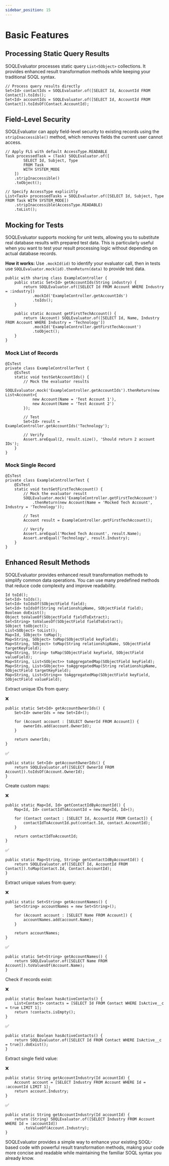 ```yaml
---
sidebar_position: 15
---
```


# Basic Features

## Processing Static Query Results

SOQLEvaluator processes static query `List<SObject>` collections. It provides enhanced result transformation methods while keeping your traditional SOQL syntax.

```apex title="Direct Query Processing"
// Process query results directly
Set<Id> contactIds = SOQLEvaluator.of([SELECT Id, AccountId FROM Contact]).toIds();
Set<Id> accountIds = SOQLEvaluator.of([SELECT Id, AccountId FROM Contact]).toIdsOf(Contact.AccountId);
```

## Field-Level Security

SOQLEvaluator can apply field-level security to existing records using the `stripInaccessible()` method, which removes fields the current user cannot access.

```apex title="Default FLS Processing"
// Apply FLS with default AccessType.READABLE
Task processedTask = (Task) SOQLEvaluator.of([
        SELECT Id, Subject, Type 
        FROM Task 
        WITH SYSTEM_MODE
    ])
    .stripInaccessible()
    .toObject();
```

```apex title="Custom AccessType"
// Specify AccessType explicitly
List<Task> processedTasks = SOQLEvaluator.of([SELECT Id, Subject, Type FROM Task WITH SYSTEM_MODE])
    .stripInaccessible(AccessType.READABLE)
    .toList();
```

## Mocking for Tests

SOQLEvaluator supports mocking for unit tests, allowing you to substitute real database results with prepared test data. This is particularly useful when you want to test your result processing logic without depending on actual database records.

**How it works:** Use `.mockId(id)` to identify your evaluator call, then in tests use `SOQLEvaluator.mock(id).thenReturn(data)` to provide test data.

```apex title="ExampleController.cls"
public with sharing class ExampleController {
    public static Set<Id> getAccountIds(String industry) {
        return SOQLEvaluator.of([SELECT Id FROM Account WHERE Industry = :industry])
            .mockId('ExampleController.getAccountIds')
            .toIds();
    }

    public static Account getFirstTechAccount() {
        return (Account) SOQLEvaluator.of([SELECT Id, Name, Industry FROM Account WHERE Industry = 'Technology'])
            .mockId('ExampleController.getFirstTechAccount')
            .toObject();
    }
}
```

### Mock List of Records

```apex title="Test - List of Records"
@IsTest
private class ExampleControllerTest {
    @IsTest
    static void testGetAccountIds() {
        // Mock the evaluator results
        SOQLEvaluator.mock('ExampleController.getAccountIds').thenReturn(new List<Account>{
            new Account(Name = 'Test Account 1'),
            new Account(Name = 'Test Account 2')
        });

        // Test
        Set<Id> result = ExampleController.getAccountIds('Technology');

        // Verify
        Assert.areEqual(2, result.size(), 'Should return 2 account IDs');
    }
}
```

### Mock Single Record

```apex title="Test - Single Record"
@IsTest
private class ExampleControllerTest {
    @IsTest
    static void testGetFirstTechAccount() {
        // Mock the evaluator result
        SOQLEvaluator.mock('ExampleController.getFirstTechAccount')
            .thenReturn(new Account(Name = 'Mocked Tech Account', Industry = 'Technology'));

        // Test
        Account result = ExampleController.getFirstTechAccount();

        // Verify
        Assert.areEqual('Mocked Tech Account', result.Name);
        Assert.areEqual('Technology', result.Industry);
    }
}
```

## Enhanced Result Methods

SOQLEvaluator provides enhanced result transformation methods to simplify common data operations.
You can use many predefined methods that reduce code complexity and improve readability.

```apex title="Available Result Methods"
Id toId();
Set<Id> toIds();
Set<Id> toIdsOf(SObjectField field);
Set<Id> toIdsOf(String relationshipName, SObjectField field);
Boolean doExist();
Object toValueOf(SObjectField fieldToExtract);
Set<String> toValuesOf(SObjectField fieldToExtract);
SObject toObject();
List<SObject> toList();
Map<Id, SObject> toMap();
Map<String, SObject> toMap(SObjectField keyField);
Map<String, SObject> toMap(String relationshipName, SObjectField targetKeyField);
Map<String, String> toMap(SObjectField keyField, SObjectField valueField);
Map<String, List<SObject>> toAggregatedMap(SObjectField keyField);
Map<String, List<SObject>> toAggregatedMap(String relationshipName, SObjectField targetKeyField);
Map<String, List<String>> toAggregatedMap(SObjectField keyField, SObjectField valueField);
```

Extract unique IDs from query:

❌

```apex title="Traditional Approach - Extract IDs"
public static Set<Id> getAccountOwnerIds() {
    Set<Id> ownerIds = new Set<Id>();
    
    for (Account account : [SELECT OwnerId FROM Account]) {
        ownerIds.add(account.OwnerId);
    }
    
    return ownerIds;
}
```

✅

```apex title="SOQLEvaluator Approach - Extract IDs"
public static Set<Id> getAccountOwnerIds() {
    return SOQLEvaluator.of([SELECT OwnerId FROM Account]).toIdsOf(Account.OwnerId);
}
```

Create custom maps:

❌

```apex title="Traditional Approach - Custom Map"
public static Map<Id, Id> getContactIdByAccountId() {
    Map<Id, Id> contactIdToAccountId = new Map<Id, Id>();

    for (Contact contact : [SELECT Id, AccountId FROM Contact]) {
        contactIdToAccountId.put(contact.Id, contact.AccountId);
    }

    return contactIdToAccountId;
}
```

✅

```apex title="SOQLEvaluator Approach - Custom Map"
public static Map<String, String> getContactIdByAccountId() {
    return SOQLEvaluator.of([SELECT Id, AccountId FROM Contact]).toMap(Contact.Id, Contact.AccountId);
}
```

Extract unique values from query:

❌

```apex title="Traditional Approach - Unique Values"
public static Set<String> getAccountNames() {
    Set<String> accountNames = new Set<String>();

    for (Account account : [SELECT Name FROM Account]) {
        accountNames.add(account.Name);
    }

    return accountNames;
}
```

✅

```apex title="SOQLEvaluator Approach - Unique Values"
public static Set<String> getAccountNames() {
    return SOQLEvaluator.of([SELECT Name FROM Account]).toValuesOf(Account.Name);
}
```

Check if records exist:

❌

```apex title="Traditional Approach - Check Existence"
public static Boolean hasActiveContacts() {
    List<Contact> contacts = [SELECT Id FROM Contact WHERE IsActive__c = true LIMIT 1];
    return !contacts.isEmpty();
}
```

✅

```apex title="SOQLEvaluator Approach - Check Existence"
public static Boolean hasActiveContacts() {
    return SOQLEvaluator.of([SELECT Id FROM Contact WHERE IsActive__c = true]).doExist();
}
```

Extract single field value:

❌

```apex title="Traditional Approach - Single Field"
public static String getAccountIndustry(Id accountId) {
    Account account = [SELECT Industry FROM Account WHERE Id = :accountId LIMIT 1];
    return account.Industry;
}
```

✅

```apex title="SOQLEvaluator Approach - Single Field"
public static String getAccountIndustry(Id accountId) {
    return (String) SOQLEvaluator.of([SELECT Industry FROM Account WHERE Id = :accountId])
        .toValueOf(Account.Industry);
}
```

SOQLEvaluator provides a simple way to enhance your existing SOQL-based code with powerful result transformation methods, making your code more concise and readable while maintaining the familiar SOQL syntax you already know.
